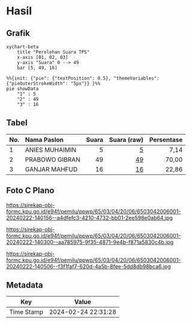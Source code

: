 # Hasil

## Grafik

```mermaid
xychart-beta
    title "Perolehan Suara TPS"
    x-axis [01, 02, 03]
    y-axis "Suara" 0 --> 49
    bar [5, 49, 16]
```

```mermaid
%%{init: {"pie": {"textPosition": 0.5}, "themeVariables": {"pieOuterStrokeWidth": "5px"}} }%%
pie showData
    "1" : 5
    "2" : 49
    "3" : 16
```

## Tabel

| No. | Nama Paslon    | Suara | Suara (raw) | Persentase |
|:--- |:-------------- | -----:| -----------:| ----------:|
| 1   | ANIES MUHAIMIN | 5     | [5][p-1]    | 7,14       |
| 2   | PRABOWO GIBRAN | 49    | [49][p-2]   | 70,00      |
| 3   | GANJAR MAHFUD  | 16    | [16][p-3]   | 22,86      |


[p-1]: https://github.com/gigit-pemilu/pemilu-2024-65-kalimantan-utara/blob/main/pilpres/hitung-suara/sub/65-kalimantan-utara/sub/03-nunukan/sub/04-lumbis/sub/2006-patal-i/sub/001-tps/sub/paslon-1.txt
[p-2]: https://github.com/gigit-pemilu/pemilu-2024-65-kalimantan-utara/blob/main/pilpres/hitung-suara/sub/65-kalimantan-utara/sub/03-nunukan/sub/04-lumbis/sub/2006-patal-i/sub/001-tps/sub/paslon-2.txt
[p-3]: https://github.com/gigit-pemilu/pemilu-2024-65-kalimantan-utara/blob/main/pilpres/hitung-suara/sub/65-kalimantan-utara/sub/03-nunukan/sub/04-lumbis/sub/2006-patal-i/sub/001-tps/sub/paslon-3.txt

## Foto C Plano

https://sirekap-obj-formc.kpu.go.id/e94f/pemilu/ppwp/65/03/04/20/06/6503042006001-20240222-140156--a4dfefc3-4210-4732-bb01-2ee598e0ab64.jpg

https://sirekap-obj-formc.kpu.go.id/e94f/pemilu/ppwp/65/03/04/20/06/6503042006001-20240222-140300--aa785975-9f35-4871-9e4b-f871a5830c4b.jpg

https://sirekap-obj-formc.kpu.go.id/e94f/pemilu/ppwp/65/03/04/20/06/6503042006001-20240222-140506--f3f1faf7-620d-4a5b-8fee-5dd8db98bca6.jpg


## Metadata

| Key        | Value               |
| ---------- | ------------------- |
| Time Stamp | 2024-02-24 22:31:28 |



